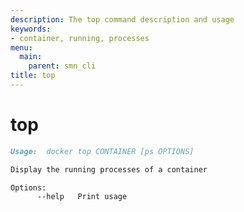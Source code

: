 ```yaml
---
description: The top command description and usage
keywords:
- container, running, processes
menu:
  main:
    parent: smn_cli
title: top
---
```


# top

```markdown
Usage:  docker top CONTAINER [ps OPTIONS]

Display the running processes of a container

Options:
      --help   Print usage
```
